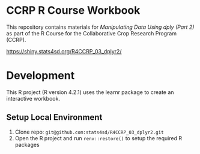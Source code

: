 # CCRP R Course Workbook

This repository contains materials for _Manipulating Data Using dply (Part 2)_  as part of the R Course for the Collaborative Crop Research Program (CCRP).

https://shiny.stats4sd.org/R4CCRP_03_dplyr2/

# Development
This R project (R version 4.2.1) uses the learnr package to create an interactive workbook.

## Setup Local Environment
1.	Clone repo: `git@github.com:stats4sd/R4CCRP_03_dplyr2.git`
2.	Open the R project and run `renv::restore()` to setup the required R packages
